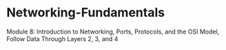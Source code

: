 # Networking-Fundamentals
Module 8: Introduction to Networking, Ports, Protocols, and the OSI Model, Follow Data Through Layers 2, 3, and 4
